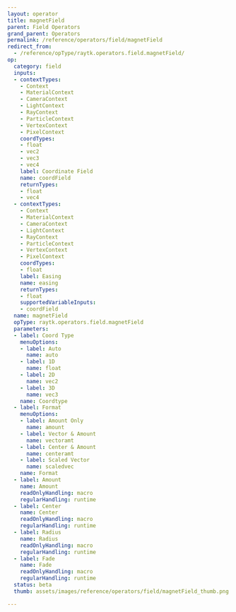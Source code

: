 ```yaml
---
layout: operator
title: magnetField
parent: Field Operators
grand_parent: Operators
permalink: /reference/operators/field/magnetField
redirect_from:
  - /reference/opType/raytk.operators.field.magnetField/
op:
  category: field
  inputs:
  - contextTypes:
    - Context
    - MaterialContext
    - CameraContext
    - LightContext
    - RayContext
    - ParticleContext
    - VertexContext
    - PixelContext
    coordTypes:
    - float
    - vec2
    - vec3
    - vec4
    label: Coordinate Field
    name: coordField
    returnTypes:
    - float
    - vec4
  - contextTypes:
    - Context
    - MaterialContext
    - CameraContext
    - LightContext
    - RayContext
    - ParticleContext
    - VertexContext
    - PixelContext
    coordTypes:
    - float
    label: Easing
    name: easing
    returnTypes:
    - float
    supportedVariableInputs:
    - coordField
  name: magnetField
  opType: raytk.operators.field.magnetField
  parameters:
  - label: Coord Type
    menuOptions:
    - label: Auto
      name: auto
    - label: 1D
      name: float
    - label: 2D
      name: vec2
    - label: 3D
      name: vec3
    name: Coordtype
  - label: Format
    menuOptions:
    - label: Amount Only
      name: amount
    - label: Vector & Amount
      name: vectoramt
    - label: Center & Amount
      name: centeramt
    - label: Scaled Vector
      name: scaledvec
    name: Format
  - label: Amount
    name: Amount
    readOnlyHandling: macro
    regularHandling: runtime
  - label: Center
    name: Center
    readOnlyHandling: macro
    regularHandling: runtime
  - label: Radius
    name: Radius
    readOnlyHandling: macro
    regularHandling: runtime
  - label: Fade
    name: Fade
    readOnlyHandling: macro
    regularHandling: runtime
  status: beta
  thumb: assets/images/reference/operators/field/magnetField_thumb.png

---
```

